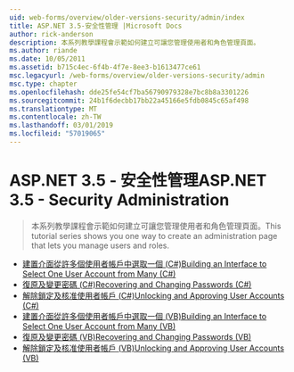 ```yaml
---
uid: web-forms/overview/older-versions-security/admin/index
title: ASP.NET 3.5-安全性管理 |Microsoft Docs
author: rick-anderson
description: 本系列教學課程會示範如何建立可讓您管理使用者和角色管理頁面。
ms.author: riande
ms.date: 10/05/2011
ms.assetid: b715c4ec-6f4b-4f7e-8ee3-b1613477ce61
msc.legacyurl: /web-forms/overview/older-versions-security/admin
msc.type: chapter
ms.openlocfilehash: dde25fe54cf7ba56790979328e7bc8b8a3301226
ms.sourcegitcommit: 24b1f6decbb17bb22a45166e5fdb0845c65af498
ms.translationtype: MT
ms.contentlocale: zh-TW
ms.lasthandoff: 03/01/2019
ms.locfileid: "57019065"
---
```

<a name="aspnet-35---security-administration"></a><span data-ttu-id="6974e-103">ASP.NET 3.5 - 安全性管理</span><span class="sxs-lookup"><span data-stu-id="6974e-103">ASP.NET 3.5 - Security Administration</span></span>
====================
> <span data-ttu-id="6974e-104">本系列教學課程會示範如何建立可讓您管理使用者和角色管理頁面。</span><span class="sxs-lookup"><span data-stu-id="6974e-104">This tutorial series shows you one way to create an administration page that lets you manage users and roles.</span></span>


- [<span data-ttu-id="6974e-105">建置介面從許多個使用者帳戶中選取一個 (C#)</span><span class="sxs-lookup"><span data-stu-id="6974e-105">Building an Interface to Select One User Account from Many (C#)</span></span>](building-an-interface-to-select-one-user-account-from-many-cs.md)
- [<span data-ttu-id="6974e-106">復原及變更密碼 (C#)</span><span class="sxs-lookup"><span data-stu-id="6974e-106">Recovering and Changing Passwords (C#)</span></span>](recovering-and-changing-passwords-cs.md)
- [<span data-ttu-id="6974e-107">解除鎖定及核准使用者帳戶 (C#)</span><span class="sxs-lookup"><span data-stu-id="6974e-107">Unlocking and Approving User Accounts (C#)</span></span>](unlocking-and-approving-user-accounts-cs.md)
- [<span data-ttu-id="6974e-108">建置介面從許多個使用者帳戶中選取一個 (VB)</span><span class="sxs-lookup"><span data-stu-id="6974e-108">Building an Interface to Select One User Account from Many (VB)</span></span>](building-an-interface-to-select-one-user-account-from-many-vb.md)
- [<span data-ttu-id="6974e-109">復原及變更密碼 (VB)</span><span class="sxs-lookup"><span data-stu-id="6974e-109">Recovering and Changing Passwords (VB)</span></span>](recovering-and-changing-passwords-vb.md)
- [<span data-ttu-id="6974e-110">解除鎖定及核准使用者帳戶 (VB)</span><span class="sxs-lookup"><span data-stu-id="6974e-110">Unlocking and Approving User Accounts (VB)</span></span>](unlocking-and-approving-user-accounts-vb.md)
